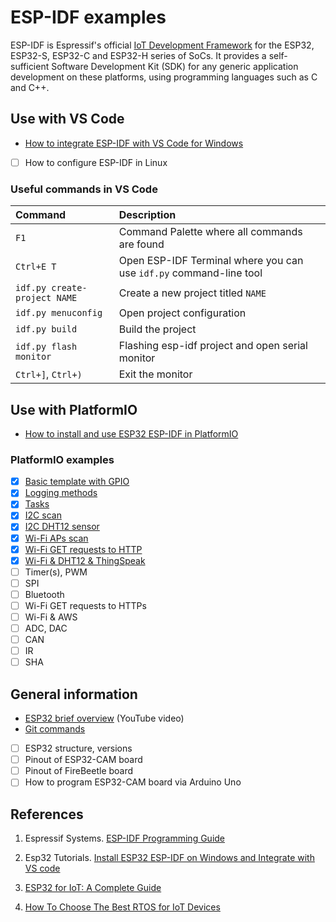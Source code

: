 # ESP-IDF examples

ESP-IDF is Espressif's official [IoT Development Framework](https://www.espressif.com/en/products/sdks/esp-idf) for the ESP32, ESP32-S, ESP32-C and ESP32-H series of SoCs. It provides a self-sufficient Software Development Kit (SDK) for any generic application development on these platforms, using programming languages such as C and C++.

## Use with VS Code

* [How to integrate ESP-IDF with VS Code for Windows](https://esp32tutorials.com/install-esp32-esp-idf-windows-integrate-vs-code/)
* [ ] How to configure ESP-IDF in Linux

### Useful commands in VS Code
Command | Description
:-- | :--
`F1` | Command Palette where all commands are found
`Ctrl+E T` | Open ESP-IDF Terminal where you can use `idf.py` command-line tool
`idf.py create-project NAME` | Create a new project titled `NAME`
`idf.py menuconfig` | Open project configuration
`idf.py build` | Build the project
`idf.py flash monitor` | Flashing esp-idf project and open serial monitor
`Ctrl+]`, `Ctrl+)` | Exit the monitor

## Use with PlatformIO

* [How to install and use ESP32 ESP-IDF in PlatformIO](docs/README-platformio.md)

### PlatformIO examples

* [x] [Basic template with GPIO](examples/gpio)
* [x] [Logging methods](examples/log_methods)
* [x] [Tasks](examples/tasks)
* [x] [I2C scan](examples/i2c_scan)
* [x] [I2C DHT12 sensor](examples/i2c_sensor)
* [x] [Wi-Fi APs scan](examples/wifi_scan)
* [x] [Wi-Fi GET requests to HTTP](examples/wifi_get_requests)
* [x] [Wi-Fi & DHT12 & ThingSpeak](examples/wifi_thingspeak)
* [ ] Timer(s), PWM
* [ ] SPI
* [ ] Bluetooth
* [ ] Wi-Fi GET requests to HTTPs
* [ ] Wi-Fi & AWS
* [ ] ADC, DAC
* [ ] CAN
* [ ] IR
* [ ] SHA

## General information

* [ESP32 brief overview](https://www.youtube.com/watch?v=DoctWoxIaH8) (YouTube video)
* [Git commands](docs/README-useful-git-commands.md)
* [ ] ESP32 structure, versions
* [ ] Pinout of ESP32-CAM board
* [ ] Pinout of FireBeetle board
* [ ] How to program ESP32-CAM board via Arduino Uno

## References

1. Espressif Systems. [ESP-IDF Programming Guide](https://docs.espressif.com/projects/esp-idf/en/latest/esp32/)

2. Esp32 Tutorials. [Install ESP32 ESP-IDF on Windows and Integrate with VS code](https://esp32tutorials.com/install-esp32-esp-idf-windows-integrate-vs-code/)

3. [ESP32 for IoT: A Complete Guide](https://www.nabto.com/guide-to-iot-esp-32/)

4. [How To Choose The Best RTOS for IoT Devices](https://www.nabto.com/how-to-choose-best-rtos-for-iot/)
